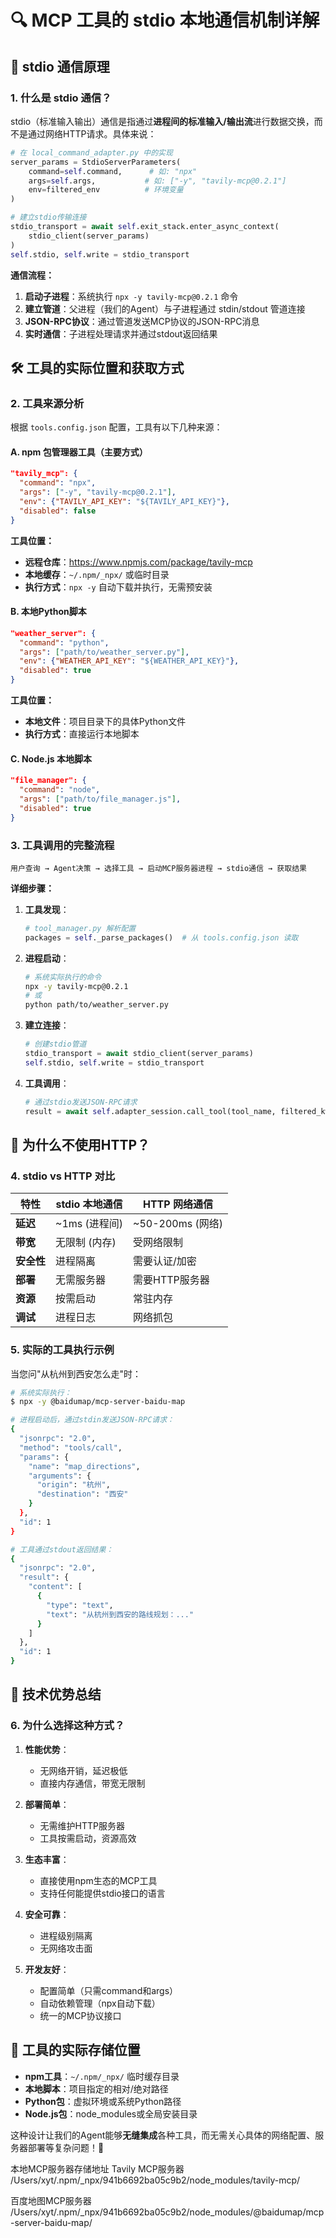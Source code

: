 # 🔍 MCP 工具的 stdio 本地通信机制详解

## 📡 stdio 通信原理

### 1. **什么是 stdio 通信？**

stdio（标准输入输出）通信是指通过**进程间的标准输入/输出流**进行数据交换，而不是通过网络HTTP请求。具体来说：

```python
# 在 local_command_adapter.py 中的实现
server_params = StdioServerParameters(
    command=self.command,      # 如: "npx"
    args=self.args,           # 如: ["-y", "tavily-mcp@0.2.1"]
    env=filtered_env          # 环境变量
)

# 建立stdio传输连接
stdio_transport = await self.exit_stack.enter_async_context(
    stdio_client(server_params)
)
self.stdio, self.write = stdio_transport
```

**通信流程：**
1. **启动子进程**：系统执行 `npx -y tavily-mcp@0.2.1` 命令
2. **建立管道**：父进程（我们的Agent）与子进程通过 stdin/stdout 管道连接
3. **JSON-RPC协议**：通过管道发送MCP协议的JSON-RPC消息
4. **实时通信**：子进程处理请求并通过stdout返回结果

## 🛠️ 工具的实际位置和获取方式

### 2. **工具来源分析**

根据 `tools.config.json` 配置，工具有以下几种来源：

#### A. **npm 包管理器工具**（主要方式）
```json
"tavily_mcp": {
  "command": "npx",
  "args": ["-y", "tavily-mcp@0.2.1"],
  "env": {"TAVILY_API_KEY": "${TAVILY_API_KEY}"},
  "disabled": false
}
```

**工具位置：**
- **远程仓库**：https://www.npmjs.com/package/tavily-mcp
- **本地缓存**：`~/.npm/_npx/` 或临时目录
- **执行方式**：`npx -y` 自动下载并执行，无需预安装

#### B. **本地Python脚本**
```json
"weather_server": {
  "command": "python",
  "args": ["path/to/weather_server.py"],
  "env": {"WEATHER_API_KEY": "${WEATHER_API_KEY}"},
  "disabled": true
}
```

**工具位置：**
- **本地文件**：项目目录下的具体Python文件
- **执行方式**：直接运行本地脚本

#### C. **Node.js 本地脚本**
```json
"file_manager": {
  "command": "node",
  "args": ["path/to/file_manager.js"],
  "disabled": true
}
```

### 3. **工具调用的完整流程**

```
用户查询 → Agent决策 → 选择工具 → 启动MCP服务器进程 → stdio通信 → 获取结果
```

**详细步骤：**

1. **工具发现**：
   ```python
   # tool_manager.py 解析配置
   packages = self._parse_packages()  # 从 tools.config.json 读取
   ```

2. **进程启动**：
   ```bash
   # 系统实际执行的命令
   npx -y tavily-mcp@0.2.1
   # 或
   python path/to/weather_server.py
   ```

3. **建立连接**：
   ```python
   # 创建stdio管道
   stdio_transport = await stdio_client(server_params)
   self.stdio, self.write = stdio_transport
   ```

4. **工具调用**：
   ```python
   # 通过stdio发送JSON-RPC请求
   result = await self.adapter_session.call_tool(tool_name, filtered_kwargs)
   ```

## 🔄 为什么不使用HTTP？

### 4. **stdio vs HTTP 对比**

| 特性 | stdio 本地通信 | HTTP 网络通信 |
|------|---------------|---------------|
| **延迟** | ~1ms (进程间) | ~50-200ms (网络) |
| **带宽** | 无限制 (内存) | 受网络限制 |
| **安全性** | 进程隔离 | 需要认证/加密 |
| **部署** | 无需服务器 | 需要HTTP服务器 |
| **资源** | 按需启动 | 常驻内存 |
| **调试** | 进程日志 | 网络抓包 |

### 5. **实际的工具执行示例**

当您问"从杭州到西安怎么走"时：

```bash
# 系统实际执行：
$ npx -y @baidumap/mcp-server-baidu-map

# 进程启动后，通过stdin发送JSON-RPC请求：
{
  "jsonrpc": "2.0",
  "method": "tools/call",
  "params": {
    "name": "map_directions",
    "arguments": {
      "origin": "杭州",
      "destination": "西安"
    }
  },
  "id": 1
}

# 工具通过stdout返回结果：
{
  "jsonrpc": "2.0",
  "result": {
    "content": [
      {
        "type": "text",
        "text": "从杭州到西安的路线规划：..."
      }
    ]
  },
  "id": 1
}
```

## 🎯 技术优势总结

### 6. **为什么选择这种方式？**

1. **性能优势**：
   - 无网络开销，延迟极低
   - 直接内存通信，带宽无限制

2. **部署简单**：
   - 无需维护HTTP服务器
   - 工具按需启动，资源高效

3. **生态丰富**：
   - 直接使用npm生态的MCP工具
   - 支持任何能提供stdio接口的语言

4. **安全可靠**：
   - 进程级别隔离
   - 无网络攻击面

5. **开发友好**：
   - 配置简单（只需command和args）
   - 自动依赖管理（npx自动下载）
   - 统一的MCP协议接口

## 📍 工具的实际存储位置

- **npm工具**：`~/.npm/_npx/` 临时缓存目录
- **本地脚本**：项目指定的相对/绝对路径
- **Python包**：虚拟环境或系统Python路径
- **Node.js包**：node_modules或全局安装目录

这种设计让我们的Agent能够**无缝集成**各种工具，而无需关心具体的网络配置、服务器部署等复杂问题！🚀

本地MCP服务器存储地址
Tavily MCP服务器
/Users/xyt/.npm/_npx/941b6692ba05c9b2/node_modules/tavily-mcp/

百度地图MCP服务器
/Users/xyt/.npm/_npx/941b6692ba05c9b2/node_modules/@baidumap/mcp-server-baidu-map/